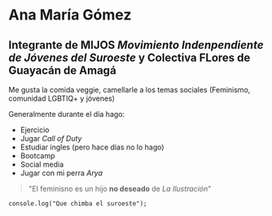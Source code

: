 # **Ana María Gómez**

## Integrante de MIJOS *Movimiento Indenpendiente de Jóvenes del Suroeste* y Colectiva FLores de Guayacán de **Amagá**

Me gusta la comida veggie, camellarle a los temas sociales (Feminismo, comunidad LGBTIQ+ y jóvenes)

Generalmente durante el día hago:
- Ejercicio
- Jugar *Call of Duty*
- Estudiar ingles (pero hace dias no lo hago)
- Bootcamp
- Social media
- Jugar con mi perra *Arya*

> "El feminisno es un hijo **no deseado** de *La Ilustración*"

```
console.log("Que chimba el suroeste");
```
